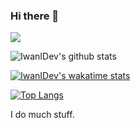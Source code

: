 ### Hi there 👋

![](https://komarev.com/ghpvc/?username=IwanIDev&color=orange)

![IwanIDev's github stats](https://github-readme-stats.vercel.app/api?username=IwanIDev&count_private=true&show_icons=true&theme=gruvbox&include_all_commits=true)

[![IwanIDev's wakatime stats](https://github-readme-stats.vercel.app/api/wakatime?username=IwanIDev)](https://github.com/anuraghazra/github-readme-stats)

[![Top Langs](https://github-readme-stats.vercel.app/api/top-langs/?username=IwanIDev)](https://github.com/anuraghazra/github-readme-stats)

I do much stuff.
